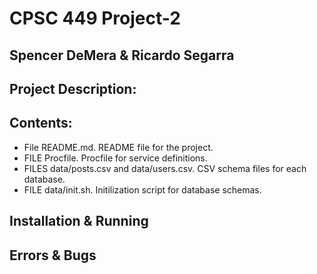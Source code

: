 # CPSC 449 Project-2
## Spencer DeMera & Ricardo Segarra

## Project Description:


## Contents:
* File README.md. README file for the project.
* FILE Procfile. Procfile for service definitions.
* FILES data/posts.csv and data/users.csv. CSV schema files for each database.
* FILE data/init.sh. Initilization script for database schemas.

## Installation & Running


## Errors & Bugs
